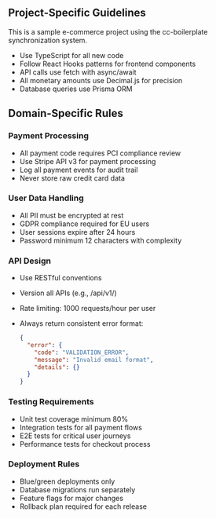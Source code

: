<!-- Project-specific CLAUDE.md customizations -->
## Project-Specific Guidelines

This is a sample e-commerce project using the cc-boilerplate synchronization system.

- Use TypeScript for all new code
- Follow React Hooks patterns for frontend components
- API calls use fetch with async/await
- All monetary amounts use Decimal.js for precision
- Database queries use Prisma ORM

## Domain-Specific Rules

### Payment Processing

- All payment code requires PCI compliance review
- Use Stripe API v3 for payment processing
- Log all payment events for audit trail
- Never store raw credit card data

### User Data Handling

- All PII must be encrypted at rest
- GDPR compliance required for EU users
- User sessions expire after 24 hours
- Password minimum 12 characters with complexity

### API Design

- Use RESTful conventions
- Version all APIs (e.g., /api/v1/)
- Rate limiting: 1000 requests/hour per user
- Always return consistent error format:

  ```json
  {
    "error": {
      "code": "VALIDATION_ERROR",
      "message": "Invalid email format",
      "details": {}
    }
  }
  ```

### Testing Requirements

- Unit test coverage minimum 80%
- Integration tests for all payment flows
- E2E tests for critical user journeys
- Performance tests for checkout process

### Deployment Rules

- Blue/green deployments only
- Database migrations run separately
- Feature flags for major changes
- Rollback plan required for each release
